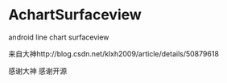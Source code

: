 # AchartSurfaceview
android line chart surfaceview


来自大神http://blog.csdn.net/klxh2009/article/details/50879618

感谢大神 感谢开源 
